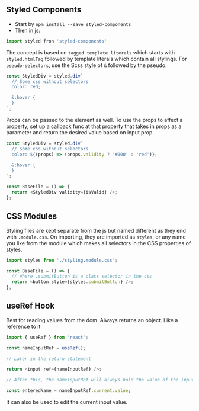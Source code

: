 ## Styled Components

- Start by `npm install --save styled-components`
- Then in js:

```js
import styled fron 'styled-components'
```

The concept is based on `tagged template literals` which starts with `styled.htmlTag` followed by template literals which contain all stylings. For `pseudo-selectors`, use the Scss style of `&` followed by the pseudo.

```js
const StyledDiv = styled.div`
  // Some css without selectors
  color: red;

  &:hover {
  }
`;
```

Props can be passed to the element as well. To use the props to affect a property, set up a callback func at that property that takes in props as a parameter and return the desired value based on input prop.

```js
const StyledDiv = styled.div`
  // Some css without selectors
  color: ${(props) => (props.validity ? '#000' : 'red')};

  &:hover {
  }
`;

const BaseFile = () => {
  return <StyledDiv validity={isValid} />;
};
```

## CSS Modules

Styling files are kept separate from the js but named different as they end with `.module.css`. On importing, they are imported as `styles`, or any name you like from the module which makes all selectors in the CSS properties of styles.

```js
import styles from './styling.module.css';

const BaseFile = () => {
  // Where .submitButton is a class selector in the css
  return <button style={styles.submitButton} />;
};
```

## useRef Hook

Best for reading values from the dom. Always returns an object. Like a reference to it

```js
import { useRef } from 'react';

const nameInputRef = useRef();

// Later in the return statement

return <input ref={nameInputRef} />;

// After this, the nameInputRef will always hold the value of the input and to access it

const enteredName = nameInputRef.current.value;
```

It can also be used to edit the current input value.
